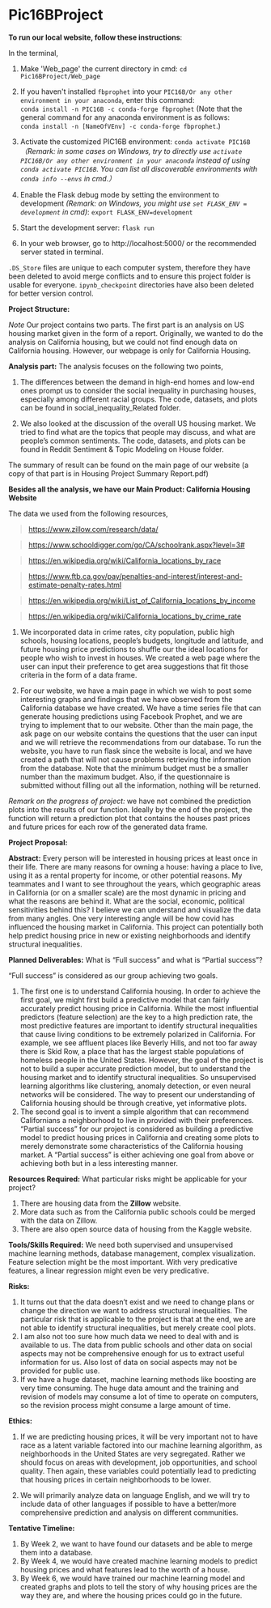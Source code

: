 # Pic16BProject

**To run our local website, follow these instructions**:  

In the terminal,  
  
1. Make 'Web_page' the current directory in cmd:
`cd Pic16BProject/Web_page`

2. If you haven't installed `fbprophet` into your `PIC16B/Or any other environment in your anaconda`, enter this command:  
`conda install -n PIC16B -c conda-forge fbprophet` (Note that the general command for any anaconda environment is as follows:  
`conda install -n [NameOfVEnv] -c conda-forge fbprophet`.)

3. Activate the customized PIC16B environment:
`conda activate PIC16B`
*（Remark: in some cases on Windows, try to directly use `activate PIC16B/Or any other environment in your anaconda` instead of using `conda activate PIC16B`. You can list all discoverable environments with `conda info --envs` in cmd.）*

4. Enable the Flask debug mode by setting the environment to development *(Remark: on Windows, you might use `set FLASK_ENV = development` in cmd)*:
`export FLASK_ENV=development`

5. Start the development server:
`flask run`

6. In your web browser, go to http://localhost:5000/ or the recommended server stated in terminal.



`.DS_Store` files are unique to each computer system, therefore they have been deleted to avoid merge conflicts and to ensure this project folder is usable for everyone. `ipynb_checkpoint` directories have also been deleted for better version control.

**Project Structure:**

*Note* Our project contains two parts. The first part is an analysis on US housing market given in the form of a report. Originally, we wanted to do the analysis on California housing, but we could not find enough data on California housing. However, our webpage is only for California Housing.

**Analysis part:** The analysis focuses on the following two points,

1. The differences between the demand in high-end homes and low-end ones prompt us to consider the social inequality in purchasing houses, especially among different racial groups. The code, datasets, and plots can be found in social_inequality_Related folder.

2. We also looked at the discussion of the overall US housing market. We tried to find what are the topics that people may discuss, and what are people’s common sentiments. The code, datasets, and plots can be found in Reddit Sentiment & Topic Modeling on House folder.

The summary of result can be found on the main page of our website (a copy of that part is in Housing Project Summary Report.pdf)

**Besides all the analysis, we have our Main Product: California Housing Website**

The data we used from the following resources,
> https://www.zillow.com/research/data/

> https://www.schooldigger.com/go/CA/schoolrank.aspx?level=3#

> https://en.wikipedia.org/wiki/California_locations_by_race

> https://www.ftb.ca.gov/pay/penalties-and-interest/interest-and-estimate-penalty-rates.html 

> https://en.wikipedia.org/wiki/List_of_California_locations_by_income

> https://en.wikipedia.org/wiki/California_locations_by_crime_rate


1. We incorporated data in crime rates, city population, public high schools, housing locations, people’s budgets, longitude and latitude, and future housing price predictions to shuffle our the ideal locations for people who wish to invest in houses. We created a web page where the user can input their preference to get area suggestions that fit those criteria in the form of a data frame.

2. For our website, we have a main page in which we wish to post some interesting graphs and findings that we have observed from the California database we have created. We have a time series file that can generate housing predictions using Facebook Prophet, and we are trying to implement that to our website. Other than the main page, the ask page on our website contains the questions that the user can input and we will retrieve the recommendations from our database. To run the website, you have to run flask since the website is local, and we have created a path that will not cause problems retrieving the information from the database. Note that the minimum budget must be a smaller number than the maximum budget. Also, if the questionnaire is submitted without filling out all the information, nothing will be returned.

*Remark on the progress of project:*
we have not combined the prediction plots into the results of our function. Ideally by the end of the project, the function will return a prediction plot that contains the houses past prices and future prices for each row of the generated data frame.




**Project Proposal:**


**Abstract:**
Every person will be interested in housing prices at least once in their life. There are many reasons for owning a house: having a place to live, using it as a rental property for income, or other potential reasons. My teammates and I want to see throughout the years, which geographic areas in California (or on a smaller scale) are the most dynamic in pricing and what the reasons are behind it. What are the social, economic, political sensitivities behind this? I believe we can understand and visualize the data from many angles. One very interesting angle will be how covid has influenced the housing market in California. This project can potentially both help predict housing price in new or existing neighborhoods and identify structural inequalities.

**Planned Deliverables:**
What is “Full success” and what is “Partial success”?

“Full success” is considered as our group achieving two goals.
1. The first one is to understand California housing. In order to achieve the first goal, we might first build a predictive model that can fairly accurately predict housing price in California. While the most influential predictors (feature selection) are the key to a high prediction rate, the most predictive features are important to identify structural inequalities that cause living conditions to be extremely polarized in California. For example, we see affluent places like Beverly Hills, and not too far away there is Skid Row, a place that has the largest stable populations of homeless people in the United States. However, the goal of the project is not to build a super accurate prediction model, but to understand the housing market and to identify structural inequalities. So unsupervised learning algorithms like clustering, anomaly detection, or even neural networks will be considered. The way to present our understanding of California housing should be through creative, yet informative plots.
2. The second goal is to invent a simple algorithm that can recommend Californians a neighborhood to live in provided with their preferences.
 “Partial success” for our project is considered as building a predictive model to predict housing prices in California and creating some plots to merely demonstrate some characteristics of the California housing market. A “Partial success” is either achieving one goal from above or achieving both but in a less interesting manner.

**Resources Required:**
What particular risks might be applicable for your project?

1. There are housing data from the **Zillow** website.
2. More data such as from the California public schools could be merged with the data on Zillow.
3. There are also open source data of housing from the Kaggle website.


**Tools/Skills Required:**
We need both supervised and unsupervised machine learning methods, database management, complex visualization. Feature selection might be the most important. With very predicative features, a linear regression might even be very predicative.


**Risks:**
1. It turns out that the data doesn’t exist and we need to change plans or change the direction we want to address structural inequalities. The particular risk that is applicable to the project is that at the end, we are not able to identify structural inequalities, but merely create cool plots.
2. I am also not too sure how much data we need to deal with and is available to us. The data from public schools and other data on social aspects may not be comprehensive enough for us to extract useful information for us. Also lost of data on social aspects may not be provided for public use.
3. If we have a huge dataset, machine learning methods like boosting are very time consuming. The huge data amount and the training and revision of models may consume a lot of time to operate on computers, so the revision process might consume a large amount of time.


**Ethics:**
1. If we are predicting housing prices, it will be very important not to have race as a latent variable factored into our machine learning algorithm, as neighborhoods in the United States are very segregated. Rather we should focus on areas with development, job opportunities, and school quality. Then again, these variables could potentially lead to predicting that housing prices in certain neighborhoods to be lower.

2. We will primarily analyze data on language English, and we will try to include data of other languages if possible to have a better/more comprehensive prediction and analysis on different communities.




**Tentative Timeline:**
1. By Week 2, we want to have found our datasets and be able to merge them into a database.
2. By Week 4, we would have created machine learning models to predict housing prices and what features lead to the worth of a house.
3. By Week 6, we would have trained our machine learning model and created graphs and plots to tell the story of why housing prices are the way they are, and where the housing prices could go in the future.
